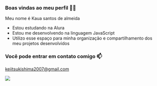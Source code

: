 ### Boas vindas ao meu perfil 💙💙

Meu nome é Kaua santos de almeida

- Estou estudando na Alura
- Estou me desenvolvendo na linguagem JavaScript
- Utilizo esse espaço para minha organização e compartilhamento dos meu projetos desenvolvidos

### Você pode entrar em contato comigo 📫
keiitsukishima2007@gmail.com

![](https://media1.tenor.com/m/6y9g_s39dCcAAAAd/the-office.gif)
